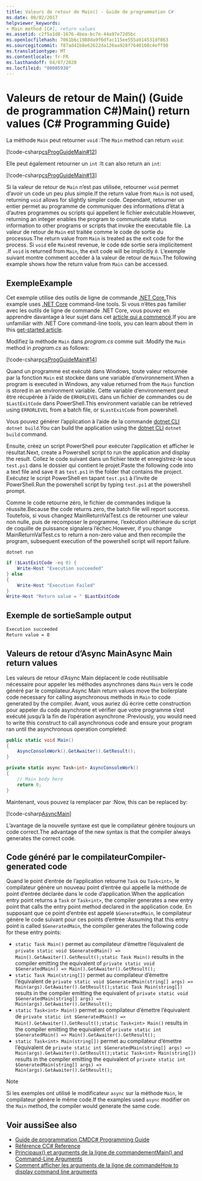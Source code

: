 ```yaml
---
title: Valeurs de retour de Main() - Guide de programmation C#
ms.date: 08/02/2017
helpviewer_keywords:
- Main method [C#], return values
ms.assetid: c2f5a1d8-1676-4bea-bc7e-44a97e72d5bc
ms.openlocfilehash: 7061b6c1988da9f6dfac115ee555a914531df863
ms.sourcegitcommit: f87ad41b8e62622da126aa928f7640108c4eff98
ms.translationtype: MT
ms.contentlocale: fr-FR
ms.lasthandoff: 04/07/2020
ms.locfileid: "80805930"
---
```

# <a name="main-return-values-c-programming-guide"></a><span data-ttu-id="d6ff9-102">Valeurs de retour de Main() (Guide de programmation C#)</span><span class="sxs-lookup"><span data-stu-id="d6ff9-102">Main() return values (C# Programming Guide)</span></span>

<span data-ttu-id="d6ff9-103">La méthode `Main` peut retourner `void` :</span><span class="sxs-lookup"><span data-stu-id="d6ff9-103">The `Main` method can return `void`:</span></span>

 [!code-csharp[csProgGuideMain#12](~/samples/snippets/csharp/VS_Snippets_VBCSharp/csProgGuideMain/CS/Class3.cs#12)]

<span data-ttu-id="d6ff9-104">Elle peut également retourner un `int` :</span><span class="sxs-lookup"><span data-stu-id="d6ff9-104">It can also return an `int`:</span></span>

 [!code-csharp[csProgGuideMain#13](~/samples/snippets/csharp/VS_Snippets_VBCSharp/csProgGuideMain/CS/Class3.cs#13)]

<span data-ttu-id="d6ff9-105">Si la valeur de retour de `Main` n’est pas utilisée, retourner `void` permet d’avoir un code un peu plus simple.</span><span class="sxs-lookup"><span data-stu-id="d6ff9-105">If the return value from `Main` is not used, returning `void` allows for slightly simpler code.</span></span> <span data-ttu-id="d6ff9-106">Cependant, retourner un entier permet au programme de communiquer des informations d’état à d’autres programmes ou scripts qui appellent le fichier exécutable.</span><span class="sxs-lookup"><span data-stu-id="d6ff9-106">However, returning an integer enables the program to communicate status information to other programs or scripts that invoke the executable file.</span></span> <span data-ttu-id="d6ff9-107">La valeur de retour de `Main` est traitée comme le code de sortie du processus.</span><span class="sxs-lookup"><span data-stu-id="d6ff9-107">The return value from `Main` is treated as the exit code for the process.</span></span> <span data-ttu-id="d6ff9-108">Si `void` elle `Main`est revenue, le code `0`de sortie sera implicitement .</span><span class="sxs-lookup"><span data-stu-id="d6ff9-108">If `void` is returned from `Main`, the exit code will be implicitly `0`.</span></span> <span data-ttu-id="d6ff9-109">L’exemple suivant montre comment accéder à la valeur de retour de `Main`.</span><span class="sxs-lookup"><span data-stu-id="d6ff9-109">The following example shows how the return value from `Main` can be accessed.</span></span>

## <a name="example"></a><span data-ttu-id="d6ff9-110">Exemple</span><span class="sxs-lookup"><span data-stu-id="d6ff9-110">Example</span></span>

<span data-ttu-id="d6ff9-111">Cet exemple utilise des outils de ligne de commande [.NET Core.](../../../core/index.yml)</span><span class="sxs-lookup"><span data-stu-id="d6ff9-111">This example uses [.NET Core](../../../core/index.yml) command-line tools.</span></span> <span data-ttu-id="d6ff9-112">Si vous n’êtes pas familier avec les outils de ligne de commande .NET Core, vous pouvez en apprendre davantage à leur sujet dans cet [article qui a commencé](../../../core/tutorials/cli-create-console-app.md).</span><span class="sxs-lookup"><span data-stu-id="d6ff9-112">If you are unfamiliar with .NET Core command-line tools, you can learn about them in this [get-started article](../../../core/tutorials/cli-create-console-app.md).</span></span>

<span data-ttu-id="d6ff9-113">Modifiez la méthode `Main` dans *program.cs* comme suit :</span><span class="sxs-lookup"><span data-stu-id="d6ff9-113">Modify the `Main` method in *program.cs* as follows:</span></span>

 [!code-csharp[csProgGuideMain#14](~/samples/snippets/csharp/VS_Snippets_VBCSharp/csProgGuideMain/CS/Class3.cs#14)]

<span data-ttu-id="d6ff9-114">Quand un programme est exécuté dans Windows, toute valeur retournée par la fonction `Main` est stockée dans une variable d’environnement.</span><span class="sxs-lookup"><span data-stu-id="d6ff9-114">When a program is executed in Windows, any value returned from the `Main` function is stored in an environment variable.</span></span> <span data-ttu-id="d6ff9-115">Cette variable d’environnement peut être récupérée à l’aide de `ERRORLEVEL` dans un fichier de commandes ou de `$LastExitCode` dans PowerShell.</span><span class="sxs-lookup"><span data-stu-id="d6ff9-115">This environment variable can be retrieved using `ERRORLEVEL` from a batch file, or `$LastExitCode` from powershell.</span></span>

<span data-ttu-id="d6ff9-116">Vous pouvez générer l’application à l’aide de la commande [dotnet CLI](../../../core/tools/dotnet.md) `dotnet build`.</span><span class="sxs-lookup"><span data-stu-id="d6ff9-116">You can build the application using the [dotnet CLI](../../../core/tools/dotnet.md) `dotnet build` command.</span></span>

<span data-ttu-id="d6ff9-117">Ensuite, créez un script PowerShell pour exécuter l’application et afficher le résultat.</span><span class="sxs-lookup"><span data-stu-id="d6ff9-117">Next, create a Powershell script to run the application and display the result.</span></span> <span data-ttu-id="d6ff9-118">Collez le code suivant dans un fichier texte et enregistrez-le sous `test.ps1` dans le dossier qui contient le projet.</span><span class="sxs-lookup"><span data-stu-id="d6ff9-118">Paste the following code into a text file and save it as `test.ps1` in the folder that contains the project.</span></span> <span data-ttu-id="d6ff9-119">Exécutez le script PowerShell en tapant `test.ps1` à l’invite de PowerShell.</span><span class="sxs-lookup"><span data-stu-id="d6ff9-119">Run the powershell script by typing `test.ps1` at the powershell prompt.</span></span>

<span data-ttu-id="d6ff9-120">Comme le code retourne zéro, le fichier de commandes indique la réussite.</span><span class="sxs-lookup"><span data-stu-id="d6ff9-120">Because the code returns zero, the batch file will report success.</span></span> <span data-ttu-id="d6ff9-121">Toutefois, si vous changez MainReturnValTest.cs de retourner une valeur non nulle, puis de recomposer le programme, l’exécution ultérieure du script de coquille de puissance signalera l’échec.</span><span class="sxs-lookup"><span data-stu-id="d6ff9-121">However, if you change MainReturnValTest.cs to return a non-zero value and then recompile the program, subsequent execution of the powershell script will report failure.</span></span>

```dotnetcli
dotnet run
```

```powershell
if ($LastExitCode -eq 0) {
    Write-Host "Execution succeeded"
} else
{
    Write-Host "Execution Failed"
}
Write-Host "Return value = " $LastExitCode
```

## <a name="sample-output"></a><span data-ttu-id="d6ff9-122">Exemple de sortie</span><span class="sxs-lookup"><span data-stu-id="d6ff9-122">Sample output</span></span>

```txt
Execution succeeded
Return value = 0
```

## <a name="async-main-return-values"></a><span data-ttu-id="d6ff9-123">Valeurs de retour d’Async Main</span><span class="sxs-lookup"><span data-stu-id="d6ff9-123">Async Main return values</span></span>

<span data-ttu-id="d6ff9-124">Les valeurs de retour d’Async Main déplacent le code réutilisable nécessaire pour appeler les méthodes asynchrones dans `Main` vers le code généré par le compilateur.</span><span class="sxs-lookup"><span data-stu-id="d6ff9-124">Async Main return values move the boilerplate code necessary for calling asynchronous methods in `Main` to code generated by the compiler.</span></span> <span data-ttu-id="d6ff9-125">Avant, vous auriez dû écrire cette construction pour appeler du code asynchrone et vérifier que votre programme s’est exécuté jusqu’à la fin de l’opération asynchrone :</span><span class="sxs-lookup"><span data-stu-id="d6ff9-125">Previously, you would need to write this construct to call asynchronous code and ensure your program ran until the asynchronous operation completed:</span></span>

```csharp
public static void Main()
{
    AsyncConsoleWork().GetAwaiter().GetResult();
}

private static async Task<int> AsyncConsoleWork()
{
    // Main body here
    return 0;
}
```

<span data-ttu-id="d6ff9-126">Maintenant, vous pouvez la remplacer par :</span><span class="sxs-lookup"><span data-stu-id="d6ff9-126">Now, this can be replaced by:</span></span>

[!code-csharp[AsyncMain](../../../../samples/snippets/csharp/main-arguments/program.cs#AsyncMain)]

<span data-ttu-id="d6ff9-127">L’avantage de la nouvelle syntaxe est que le compilateur génère toujours un code correct.</span><span class="sxs-lookup"><span data-stu-id="d6ff9-127">The advantage of the new syntax is that the compiler always generates the correct code.</span></span>

## <a name="compiler-generated-code"></a><span data-ttu-id="d6ff9-128">Code généré par le compilateur</span><span class="sxs-lookup"><span data-stu-id="d6ff9-128">Compiler-generated code</span></span>

<span data-ttu-id="d6ff9-129">Quand le point d’entrée de l’application retourne `Task` ou `Task<int>`, le compilateur génère un nouveau point d’entrée qui appelle la méthode de point d’entrée déclarée dans le code d’application.</span><span class="sxs-lookup"><span data-stu-id="d6ff9-129">When the application entry point returns a `Task` or `Task<int>`, the compiler generates a new entry point that calls the entry point method declared in the application code.</span></span> <span data-ttu-id="d6ff9-130">En supposant que ce point d’entrée est appelé `$GeneratedMain`, le compilateur génère le code suivant pour ces points d’entrée :</span><span class="sxs-lookup"><span data-stu-id="d6ff9-130">Assuming that this entry point is called `$GeneratedMain`, the compiler generates the following code for these entry points:</span></span>

- <span data-ttu-id="d6ff9-131">`static Task Main()` permet au compilateur d’émettre l’équivalent de `private static void $GeneratedMain() => Main().GetAwaiter().GetResult();`</span><span class="sxs-lookup"><span data-stu-id="d6ff9-131">`static Task Main()` results in the compiler emitting the equivalent of `private static void $GeneratedMain() => Main().GetAwaiter().GetResult();`</span></span>
- <span data-ttu-id="d6ff9-132">`static Task Main(string[])` permet au compilateur d’émettre l’équivalent de `private static void $GeneratedMain(string[] args) => Main(args).GetAwaiter().GetResult();`</span><span class="sxs-lookup"><span data-stu-id="d6ff9-132">`static Task Main(string[])` results in the compiler emitting the equivalent of `private static void $GeneratedMain(string[] args) => Main(args).GetAwaiter().GetResult();`</span></span>
- <span data-ttu-id="d6ff9-133">`static Task<int> Main()` permet au compilateur d’émettre l’équivalent de `private static int $GeneratedMain() => Main().GetAwaiter().GetResult();`</span><span class="sxs-lookup"><span data-stu-id="d6ff9-133">`static Task<int> Main()` results in the compiler emitting the equivalent of `private static int $GeneratedMain() => Main().GetAwaiter().GetResult();`</span></span>
- <span data-ttu-id="d6ff9-134">`static Task<int> Main(string[])` permet au compilateur d’émettre l’équivalent de `private static int $GeneratedMain(string[] args) => Main(args).GetAwaiter().GetResult();`</span><span class="sxs-lookup"><span data-stu-id="d6ff9-134">`static Task<int> Main(string[])` results in the compiler emitting the equivalent of `private static int $GeneratedMain(string[] args) => Main(args).GetAwaiter().GetResult();`</span></span>

> [!NOTE]
><span data-ttu-id="d6ff9-135">Si les exemples ont utilisé le modificateur `async` sur la méthode `Main`, le compilateur génère le même code.</span><span class="sxs-lookup"><span data-stu-id="d6ff9-135">If the examples used `async` modifier on the `Main` method, the compiler would generate the same code.</span></span>

## <a name="see-also"></a><span data-ttu-id="d6ff9-136">Voir aussi</span><span class="sxs-lookup"><span data-stu-id="d6ff9-136">See also</span></span>

- [<span data-ttu-id="d6ff9-137">Guide de programmation CMD</span><span class="sxs-lookup"><span data-stu-id="d6ff9-137">C# Programming Guide</span></span>](../index.md)
- [<span data-ttu-id="d6ff9-138">Référence C</span><span class="sxs-lookup"><span data-stu-id="d6ff9-138">C# Reference</span></span>](../index.md)
- [<span data-ttu-id="d6ff9-139">Principaux() et arguments de la ligne de commandement</span><span class="sxs-lookup"><span data-stu-id="d6ff9-139">Main() and Command-Line Arguments</span></span>](index.md)
- [<span data-ttu-id="d6ff9-140">Comment afficher les arguments de la ligne de commande</span><span class="sxs-lookup"><span data-stu-id="d6ff9-140">How to display command line arguments</span></span>](./how-to-display-command-line-arguments.md)

